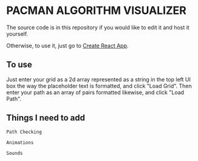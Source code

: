 # PACMAN ALGORITHM VISUALIZER

The source code is in this repository if you would like to edit it and host it yourself.

Otherwise, to use it, just go to [Create React App](https://github.com/facebook/create-react-app).

## To use

Just enter your grid as a 2d array represented as a string in the top left UI box the way the placeholder text is formatted, and click "Load Grid".  Then enter your path as an array of pairs formatted likewise, and click "Load Path".

## Things I need to add

`Path Checking`

`Animations`

`Sounds`

